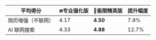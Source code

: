 | 平均得分         | 🔥专业强化版  | 🚀极限精英版 |  提升幅度  |
|------------------|------------------|---------------|---------|
|   简历增强（不联网）   | 4.17         | **4.50**  |  7.9%  |
|    AI 联网搜索    |     4.33        | **4.88**  |  12.7%  |